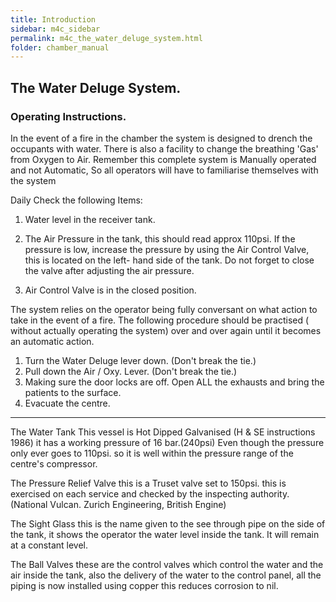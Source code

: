 ```yaml
---
title: Introduction
sidebar: m4c_sidebar
permalink: m4c_the_water_deluge_system.html
folder: chamber_manual
---
```


## The Water Deluge System.

### Operating Instructions.

In the event of a fire in the chamber the system is designed to drench the occupants with water. There is also a facility to change the breathing 'Gas' from Oxygen to Air. Remember this complete system is Manually operated and not Automatic, So all operators will have to familiarise themselves with the system

Daily Check the following Items:

 1.	Water level in the receiver tank.
 2.	The Air Pressure in the tank, this should read approx 110psi. If the pressure is low, increase the pressure by using the Air Control Valve, this is located on the left- hand side of the tank.  Do not forget to close the valve after adjusting the air pressure.

 3.	Air Control Valve is in the closed position.

The system relies on the operator being fully conversant on what action to take in the event of a fire. The following procedure should be practised ( without actually operating the system) over and over again until it becomes an automatic action.

 1.	Turn the Water Deluge lever down. (Don't break the tie.)
 2.	Pull down the Air / Oxy. Lever. (Don't break the tie.)
 3.	Making sure the door locks are off. Open ALL the exhausts and bring the patients to the surface.
 4.	Evacuate the centre.

************************************

The Water Tank This vessel is Hot Dipped Galvanised (H & SE instructions 1986) it has a working pressure of 16 bar.(240psi) Even though the pressure only ever goes to 110psi. so it is well within the pressure range of the centre's compressor.

The Pressure Relief Valve this is a Truset valve set to 150psi. this is exercised on each service and checked by the inspecting authority. (National Vulcan. Zurich Engineering, British Engine)

The Sight Glass this is the name given to the see through pipe on the side of the tank, it shows the operator the water level inside the tank. It will remain at a constant level.

The Ball Valves these are the control valves which control the water and the air inside the tank, also the delivery of the water to the control panel, all the piping is now installed using copper this reduces corrosion to nil.

